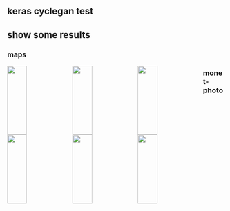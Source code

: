 
<style>
.img-wrap{
border: 1px
}
img{
float: left;
width: 30%;
height: 160;
}
</style>

## keras cyclegan test

## show some results

### maps
<div class='img-wrap'>
<img src="https://github.com/yl305237731/keras_cyclegan/blob/master/output/maps/49200.png"  height="160" width="160">
<img src="https://github.com/yl305237731/keras_cyclegan/blob/master/output/maps/67200.png"  height="160" width="160">
<img src="https://github.com/yl305237731/keras_cyclegan/blob/master/output/maps/74200.png"  height="160" width="160">
  </div>
  
### monet-photo
<div class='img-wrap'> 
<img src="https://github.com/yl305237731/keras_cyclegan/blob/master/output/monet/20200.png"  height="160" width="160">
<img src="https://github.com/yl305237731/keras_cyclegan/blob/master/output/monet/32200.png"  height="160" width="160">
<img src="https://github.com/yl305237731/keras_cyclegan/blob/master/output/monet/42200.png"  height="160" width="160">

</div>
